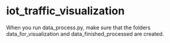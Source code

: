 # iot_traffic_visualization

When you run data_process.py, make sure that the folders data_for_visualization and data_finished_processed are created.

